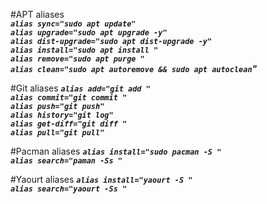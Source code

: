 #APT aliases<br>
_**`alias sync="sudo apt update"`<br>
`alias upgrade="sudo apt upgrade -y"`<br>
`alias dist-upgrade="sudo apt dist-upgrade -y"`<br>
`alias install="sudo apt install "`<br>
`alias remove="sudo apt purge "`<br>
`alias clean="sudo apt autoremove && sudo apt autoclean`"**_

#Git aliases
_**`alias add="git add "`<br>
`alias commit="git commit "`<br>
`alias push="git push"`<br>
`alias history="git log"`<br>
`alias get-diff="git diff "`<br>
`alias pull="git pull"`**_

#Pacman aliases
_**`alias install="sudo pacman -S "`<br>
`alias search="paman -Ss "`**_<br>

#Yaourt aliases
_**`alias install="yaourt -S "`<br>
`alias search="yaourt -Ss "`**_<br>
